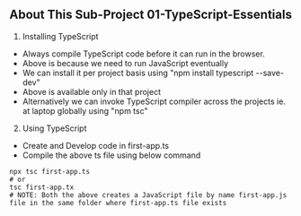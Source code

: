 ## About This Sub-Project 01-TypeScript-Essentials
1. Installing  TypeScript
- Always compile TypeScript code before it can run in the browser. 
- Above is because we need to run JavaScript eventually
- We can install it per project basis using "npm install typescript --save-dev"
- Above is available only in that project
- Alternatively we can invoke TypeScript compiler across the projects ie. at laptop globally using "npm tsc"

2. Using  TypeScript
- Create and Develop code in first-app.ts 
- Compile the above ts file using below command

```shell
npx tsc first-app.ts
# or
tsc first-app.tx
# NOTE: Both the above creates a JavaScript file by name first-app.js file in the same folder where first-app.ts file exists
```


